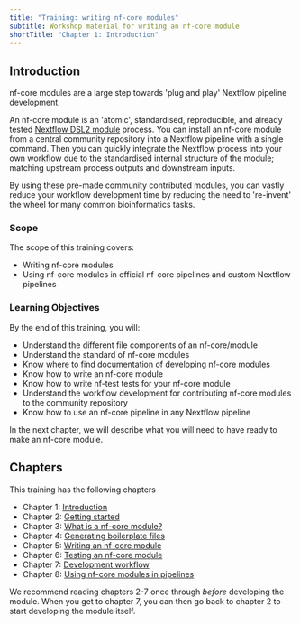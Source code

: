 ```yaml
---
title: "Training: writing nf-core modules"
subtitle: Workshop material for writing an nf-core module
shortTitle: "Chapter 1: Introduction"
---
```


## Introduction

nf-core modules are a large step towards 'plug and play' Nextflow pipeline development.

An nf-core module is an 'atomic', standardised, reproducible, and already tested [Nextflow DSL2 module](https://www.nextflow.io/docs/latest/module.html) process.
You can install an nf-core module from a central community repository into a Nextflow pipeline with a single command.
Then you can quickly integrate the Nextflow process into your own workflow due to the standardised internal structure of the module; matching upstream process outputs and downstream inputs.

By using these pre-made community contributed modules, you can vastly reduce your workflow development time by reducing the need to 're-invent' the wheel for many common bioinformatics tasks.

### Scope

The scope of this training covers:

- Writing nf-core modules
- Using nf-core modules in official nf-core pipelines and custom Nextflow pipelines

### Learning Objectives

By the end of this training, you will:

- Understand the different file components of an nf-core/module
- Understand the standard of nf-core modules
- Know where to find documentation of developing nf-core modules
- Know how to write an nf-core module
- Know how to write nf-test tests for your nf-core module
- Understand the workflow development for contributing nf-core modules to the community repository
- Know how to use an nf-core pipeline in any Nextflow pipeline

In the next chapter, we will describe what you will need to have ready to make an nf-core module.

## Chapters

This training has the following chapters

- Chapter 1: [Introduction](/docs/tutorials/nf-core_training/writing-nf-core-modules/chapter-1-introduction)
- Chapter 2: [Getting started](/docs/tutorials/nf-core_training/writing-nf-core-modules/chapter-2-getting-started)
- Chapter 3: [What is a nf-core module?](/docs/tutorials/nf-core_training/writing-nf-core-modules/chapter-3-what-is-a-nf-core-module)
- Chapter 4: [Generating boilerplate files](/docs/tutorials/nf-core_training/writing-nf-core-modules/chapter-4-generating-boilerplate-files)
- Chapter 5: [Writing an nf-core module](/docs/tutorials/nf-core_training/writing-nf-core-modules/chapter-5-writing-an-nf-core-module)
- Chapter 6: [Testing an nf-core module](/docs/tutorials/nf-core_training/writing-nf-core-modules/chapter-6-testing-an-nf-core-module)
- Chapter 7: [Development workflow](/docs/tutorials/nf-core_training/writing-nf-core-modules/chapter-7-development-workflow)
- Chapter 8: [Using nf-core modules in pipelines](/docs/tutorials/nf-core_training/writing-nf-core-modules/chapter-8-using-in-pipelines)

We recommend reading chapters 2-7 once through _before_ developing the module.
When you get to chapter 7, you can then go back to chapter 2 to start developing the module itself.
